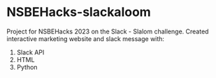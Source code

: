 # NSBEHacks-slackaloom

Project for NSBEHacks 2023 on the Slack - Slalom challenge. Created interactive marketing website and slack message with:
1. Slack API
2. HTML
3. Python 


